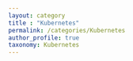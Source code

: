 ```yaml
---
layout: category
title : "Kubernetes"
permalink: /categories/Kubernetes
author_profile: true
taxonomy: Kubernetes
---
```


<!-- <h2> post by category : {{ page.title }} </h2> -->
